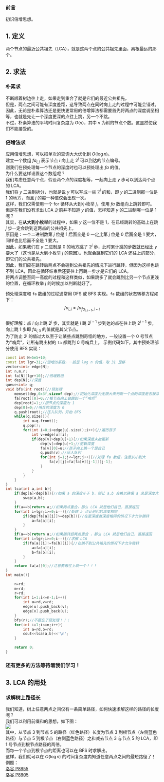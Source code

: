 ### 前言  
初识倍增思想。  
## 1. 定义  
两个节点的最近公共祖先（LCA），就是这两个点的公共祖先里面，离根最远的那个。  
## 2. 求法  
### 朴素求  
不断顺着树边往上走，如果走到重合了就是它们的最近公共祖先。  
但是，两点之间可能有深度差距，这导致两点在同时向上走的过程中可能会错过。  
因此，无论是朴素算法还是更快更常用的倍增算法都需要首先将两点的深度调至相等，也就是先让一个深度更深的点往上跳，另一个不跳。  
不过，朴素算法的平均时间复杂度为 $O(n)$，其中 $n$ 为树的节点个数。这显然使我们不能接受的。  
### 倍增法求  
应用倍增思想，可以把单次的查询大大优化到 $O(\log n)$。  
建立一个数组 $fa_{i,j}$ 表示节点 $i$ 向上走 $2^j$ 可以到达的节点编号。  
则我们在预处理每一个节点的深度时也可以预处理出 $fa$ 的值。  
为什么要这样设置这个数组呢？  
我们考虑任意两个点，假设两个点的深度相等，一起向上走 $y$ 歩可以到达两个点的 LCA。  
我们将 $y$ 二进制拆分，也就是说 $y$ 可以写成一些 $2^j$ 的和，即 $y$ 的二进制那一位是 $1$ 的地方，而且 $j$ 的每一种值仅会出现一次。  
这样，我们仅需使用一个 for 循环从大到小枚举 $j$，使用 $fa$ 数组向上跳转即可。  
但是在我们没有求出 LCA 之前并不知道 $y$ 的值，怎样知道 $y$ 的二进制哪一位是 $1$ 呢？  
其实，在**从大到小枚举**的过程中，如果 $y$ 这一位不是 $1$，在已经跳转的基础上在跳 $j$ 歩一定会跳到这两点的公共祖先上。  
原因是：一个二进制数第 $j$ 位是 $1$ 后面全是 $0$ 一定比第 $j$ 位是 $0$ 后面全是 $1$ 要大，同样也比后面不全是 $1$ 要大。  
因此，如果我们在  $y$ 二进制是 $0$ 的地方跳了 $2^j$ 歩，此时累计跳的步数就已经比 $y$ 要大了（这也是从大到小枚举 $j$ 的原因）。也就会跳到它们的 LCA 还往上的部分，即它们的公共祖先。  
因此，我们应在跳转后两点不会碰到公共祖先的情况下进行跳转，但因为这样也跳不到 LCA，因此在循环结束后还要往上再跳一步才是它们的 LCA。  
将两点调整至同一高度的过程和这样类似，如果跳多了就会跳到比另一个节点更浅的位置，在循环枚举 $j$ 的时候加以判断就好了。  

预处理深度和 `fa` 数组的过程通常用 DFS 或 BFS 实现。`fa` 数组的状态转移方程如下：  
$$fa_{i,j}=fa_{fa_{i,j-1},j-1}$$  
很好理解：点 $i$ 向上跳 $2^j$ 歩，其实就是 $i$ 跳 $2^{j-1}$ 歩到达的点在往上跳 $2^{j-1}$ 歩，向上跳 $1$ 歩即 $fa_{i,0}$ 的值就是其父节点。  
为了防止 $2^j$ 的值过大以至于让某些点跳到奇怪的地方，一般设置一个 $0$ 号节点为“哨兵”，让所有跳出树的 `fa` 都跳到 $0$ 号哨兵上。
示例代码如下，其中预处理部分使用 BFS 实现：  
```cpp
const int N=5e5+10;
const int lgr=31;//倍增的系数，一般是 log n 的值，取 31 足够 
vector<int> edge[N];
int n,m,r;
int fa[N][lgr+10];//倍增数组 
int dep[N];//深度 
queue<int> q;
void bfs(int root){//预处理 
	memset(dep,0x3f,sizeof dep);//初始化深度为无限大来判断一个点的深度是否被求出 
	fa[root][0]=0;//根节点向上会跳到一个“哨兵” 
	dep[root]=1;//根节点的深度为 1 
	dep[0]=0;//哨兵的深度为 0 
	q.push(root);//压入队列，开始 BFS 
	while(q.size()){
		int u=q.front();
		q.pop();
		for(int i=0;i<edge[u].size();i++){//遍历孩子 
			int v=edge[u][i];
			if(dep[v]>dep[u]+1){//如果深度未被更新 
				dep[v]=dep[u]+1;//更新深度 
				fa[v][0]=u;//孩子向上跳一个是自己 
				q.push(v);//压入队列 
				for(int j=1;j<=lgr;j++){//处理 fa 数组，注意从小到大 
					fa[v][j]=fa[fa[v][j-1]][j-1];
				}
			}
		}
	}
}
int lca(int a,int b){
	if(dep[a]<dep[b]){//如果 a 的深度小于 b，则让 a,b 交换以确保 a 总是深度大的那一个 
		swap(a,b);
	}
	if(a==b)return a;//如果两点重合，那么 LCA 就是他们自己，直接返回 
	for(int i=lgr;i>=0;i--){//处理 a 点让他们的深度相同 
		if(dep[fa[a][i]]>=dep[b]){//在更深或者深度相同的情况下才允许跳转 
			a=fa[a][i];
		}
	}
	if(a==b)return a;//如果跳转后两点重合 ，那么 LCA 就是他们自己，直接返回 
	for(int i=lgr;i>=0;i--){//求解 LCA 
		if(fa[a][i]!=fa[b][i]){//在跳不到公共祖先的情况下才允许跳转 
			a=fa[a][i];
			b=fa[b][i];
		}
	}
	return fa[a][0];//注意要再往上跳一个！！！ 
}
int main(){
	
	n=rd;
	m=rd;
	r=rd;
	for(int i=1;i<=n-1;i++){
		int u=rd,v=rd;
		edge[u].push_back(v);
		edge[v].push_back(u);
	}
	bfs(r);//不要忘了预处理！！！ 
	for(int i=1;i<=m;i++){
		int a=rd,b=rd;
		cout<<lca(a,b)<<'\n';
	}
	
	return 0;
}
```  
### 还有更多的方法等待着我们学习！  
## 3. LCA 的用处  
### 求解树上路径长  
我们知道，树上任意两点之间仅有一条简单路径，如何快速求解这样的路径的长度呢？  
我们可以利用前缀和的思想，如下图：  
![](https://cdn.luogu.com.cn/upload/image_hosting/7lac1lg3.png)  
其中，从节点 $3$ 到节点 $5$ 的路径（红色路径）长度为节点 $3$ 到根节点（左侧蓝色路径）与节点 $5$ 到根节点（右侧蓝色路径）之和减去节点 $3$ 与节点 $5$ 的 LCA，即 $1$ 号节点到根节点路径的两倍。  
而每一个节点到根节点的距离也可以在 BFS 时求解出。  
这样，我们就可以在 $O(\log n)$ 的时间复杂度内知道任意两点之间的最短路径了！  
例题：  
[洛谷 P8855](https://www.luogu.com.cn/problem/P8855)  
[洛谷 P8805](https://www.luogu.com.cn/problem/P8805)



